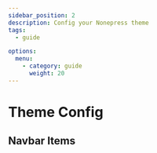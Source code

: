 ```yaml
---
sidebar_position: 2
description: Config your Nonepress theme
tags:
  - guide

options:
  menu:
    - category: guide
      weight: 20
---
```


# Theme Config

## Navbar Items
